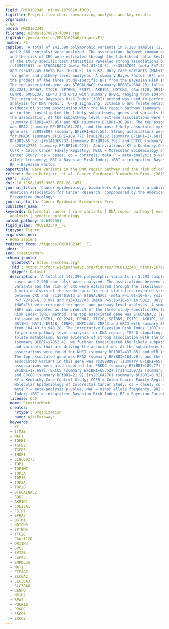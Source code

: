 ```yaml
---
figid: PMC8102340__nihms-1679620-f0001
figtitle: Project flow chart summarizing analyses and key results
organisms:
- NA
pmcid: PMC8102340
filename: nihms-1679620-f0001.jpg
figlink: /pmc/articles/PMC8102340/figure/F1/
number: F1
caption: 'A total of 142,390 polymorphic variants in 5,293 samples (2,327 CRC cases
  and 2,966 controls) were analyzed. The associations between common and rare variants
  and the risk of CRC were estimated through the likelihood ratio tests. A meta-analysis
  of the study-specific test statistics revealed strong associations between CRC and
  rs139401613 in ST6GALNAC2 (meta P=1.01×10−6), rs35467001 (meta P=7.72×10−6; 3.9%)
  and rs34322745 (meta P=5.16×10−5) in SDK2. Only rare variants (MAF<1%) were retained
  for gene- and pathway-level analyses. A summary Bayes Factor (BF) was computed as
  the product of the three study-specific BFs from the Bayesian Risk Index (BRI) method.
  The top associated gene was ST6GALNAC2 (summary BFBRI=2604.23) followed by OSTM1,
  COL22A1, EPHA7, TTC28, SPTBN5, FSIP1, AKR1D1, NOTCH3, C6orf120, OR11H4, NAT1, EVI2B,
  CENPQ, SMPDL3A, CEP43 and GPC3 with summary BFBRI ranging from 104.43 to 948.28.
  The integrative Bayesian Risk Index (iBRI) method was used to perform pathway level
  analysis for DNA repair, TGF-β signaling, vitamin D and folate metabolism. Given
  evidence of strong association with the DNA repair pathway (summary BFBRI=17852.4),
  we further investigated the likely subpathways, genes and variants that are driving
  the association. At the subpathway level, extreme associations were found for NHEJ
  (summary BFiBRI=437.85) and NER (summary BFiBRI=36.96). The top associated gene
  was RPA2 (summary BFiBRI=164.28), and the most likely associated variant in this
  gene was rs28988897 (summary BFiBRI=657.56). Strong associations were also reported
  for PRKDC (summary BFiBRI=109.77) [rs8178232 (summary BFiBRI=17.68)], ERCC5 (summary
  BFiBRI=65.52) [rs141369732 (summary BFiBRI=6.39)] and ERCC8 (summary BFiBRI=21.9)
  [rs201642761 (summary BFiBRI=0.92)]. Abbreviations: KY = Kentucky Case-Control Study;
  CCFR = Colon Cancer Family Registry; MECC = Molecular Epidemiology of Colorectal
  Cancer Study; ca = cases; co = controls; meta P = meta-analysis p-value; MAF = minor
  allele frequency; BRI = Bayesian Risk Index; iBRI = integrative Bayesian Risk Index;
  BF = Bayesian Factor.'
papertitle: Rare variants in the DNA repair pathway and the risk of colorectal cancer.
reftext: Marco Matejcic, et al. Cancer Epidemiol Biomarkers Prev. ;30(5):895-903.
year: '2021'
doi: 10.1158/1055-9965.EPI-20-1457
journal_title: 'Cancer epidemiology, biomarkers & prevention : a publication of the
  American Association for Cancer Research, cosponsored by the American Society of
  Preventive Oncology'
journal_nlm_ta: Cancer Epidemiol Biomarkers Prev
publisher_name: ''
keywords: Colorectal cancer | rare variants | DNA repair pathway | exome-wide association
  analysis | genetic epidemiology
automl_pathway: 0.6407561
figid_alias: PMC8102340__F1
figtype: Figure
organisms_ner:
- Homo sapiens
redirect_from: /figures/PMC8102340__F1
ndex: ''
seo: CreativeWork
schema-jsonld:
  '@context': https://schema.org/
  '@id': https://pfocr.wikipathways.org/figures/PMC8102340__nihms-1679620-f0001.html
  '@type': Dataset
  description: 'A total of 142,390 polymorphic variants in 5,293 samples (2,327 CRC
    cases and 2,966 controls) were analyzed. The associations between common and rare
    variants and the risk of CRC were estimated through the likelihood ratio tests.
    A meta-analysis of the study-specific test statistics revealed strong associations
    between CRC and rs139401613 in ST6GALNAC2 (meta P=1.01×10−6), rs35467001 (meta
    P=7.72×10−6; 3.9%) and rs34322745 (meta P=5.16×10−5) in SDK2. Only rare variants
    (MAF<1%) were retained for gene- and pathway-level analyses. A summary Bayes Factor
    (BF) was computed as the product of the three study-specific BFs from the Bayesian
    Risk Index (BRI) method. The top associated gene was ST6GALNAC2 (summary BFBRI=2604.23)
    followed by OSTM1, COL22A1, EPHA7, TTC28, SPTBN5, FSIP1, AKR1D1, NOTCH3, C6orf120,
    OR11H4, NAT1, EVI2B, CENPQ, SMPDL3A, CEP43 and GPC3 with summary BFBRI ranging
    from 104.43 to 948.28. The integrative Bayesian Risk Index (iBRI) method was used
    to perform pathway level analysis for DNA repair, TGF-β signaling, vitamin D and
    folate metabolism. Given evidence of strong association with the DNA repair pathway
    (summary BFBRI=17852.4), we further investigated the likely subpathways, genes
    and variants that are driving the association. At the subpathway level, extreme
    associations were found for NHEJ (summary BFiBRI=437.85) and NER (summary BFiBRI=36.96).
    The top associated gene was RPA2 (summary BFiBRI=164.28), and the most likely
    associated variant in this gene was rs28988897 (summary BFiBRI=657.56). Strong
    associations were also reported for PRKDC (summary BFiBRI=109.77) [rs8178232 (summary
    BFiBRI=17.68)], ERCC5 (summary BFiBRI=65.52) [rs141369732 (summary BFiBRI=6.39)]
    and ERCC8 (summary BFiBRI=21.9) [rs201642761 (summary BFiBRI=0.92)]. Abbreviations:
    KY = Kentucky Case-Control Study; CCFR = Colon Cancer Family Registry; MECC =
    Molecular Epidemiology of Colorectal Cancer Study; ca = cases; co = controls;
    meta P = meta-analysis p-value; MAF = minor allele frequency; BRI = Bayesian Risk
    Index; iBRI = integrative Bayesian Risk Index; BF = Bayesian Factor.'
  license: CC0
  name: CreativeWork
  creator:
    '@type': Organization
    name: WikiPathways
  keywords:
  - KY
  - ITM2B
  - MAF1
  - TGFB1
  - TGFB2
  - TGFB3
  - THOP1
  - LINC00273
  - TOP1
  - TOP1MT
  - TOP3A
  - TOP3B
  - TOP2A
  - TOP2B
  - ST6GALNAC2
  - SDK2
  - AKR1D1
  - COL22A1
  - FSIP1
  - EPHA7
  - OSTM1
  - NOTCH3
  - SPTBN5
  - TTC28
  - C6orf120
  - OR11H4
  - GPC3
  - EVI2B
  - CEP43
  - SMPDL3A
  - NAT1
  - EIF4G2
  - SLC6A2
  - SLC38A3
  - SLC38A6
  - CENPQ
  - NR1H2
  - RPA2
  - POLR1B
  - PRKDC
  - ERCC5
  - ERCC8
---
```

